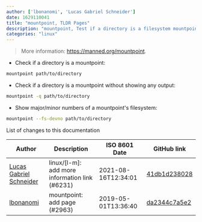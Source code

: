```yaml
---
author: ['lbonanomi', 'Lucas Gabriel Schneider']
date: 1629110041
title: "mountpoint, TLDR Pages"
description: "mountpoint, Test if a directory is a filesystem mountpoint."
categories: "linux"
---
```

> More information: <https://manned.org/mountpoint>.

- Check if a directory is a mountpoint:

```bash
mountpoint path/to/directory
```

- Check if a directory is a mountpoint without showing any output:

```bash
mountpoint -q path/to/directory
```

- Show major/minor numbers of a mountpoint's filesystem:

```bash
mountpoint --fs-devno path/to/directory
```
List of changes to this documentation


Author | Description | ISO 8601 Date | GitHub link
------|-----|-----|-----
[Lucas Gabriel Schneider](mailto:casdpa@gmail.com) | linux/[l-m]: add more information link (#6231) | 2021-08-16T12:34:01 | [41db1d238028](https://github.com/tldr-pages/tldr/commit/41db1d2380286234a89aaa2131d8e1d1c531b850)
[lbonanomi](mailto:5369016+lbonanomi@users.noreply.github.com) | mountpoint: add page (#2963) | 2019-05-01T13:36:40 | [da2344c7a5e2](https://github.com/tldr-pages/tldr/commit/da2344c7a5e289b92aa3d767363bfba4afb67e67)

